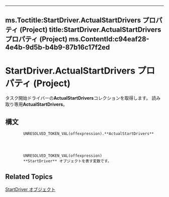 

---
ms.Toctitle:StartDriver.ActualStartDrivers プロパティ (Project)
title:StartDriver.ActualStartDrivers プロパティ (Project)
ms.ContentId:c94eaf28-4e4b-9d5b-b4b9-87b16c17f2ed
---
# StartDriver.ActualStartDrivers プロパティ (Project)




タスク開始ドライバーの**ActualStartDrivers**コレクションを取得します。  読み取り専用**ActualStartDrivers**。

## 構文

            UNRESOLVED_TOKEN_VAL(offexpression).**ActualStartDrivers**




            UNRESOLVED_TOKEN_VAL(offexpression)
            **StartDriver** オブジェクトを表す変数です。



## Related Topics

[StartDriver オブジェクト](4df2c386-a31e-faea-e286-d510f11cca57.md)




